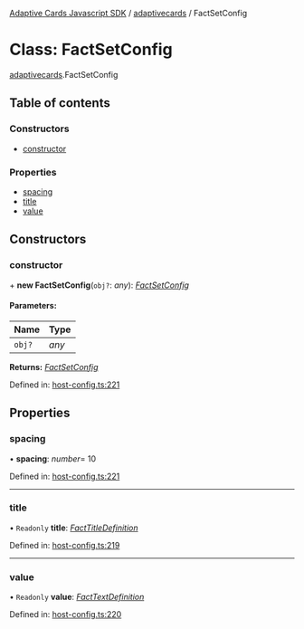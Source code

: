 [Adaptive Cards Javascript SDK](../README.md) / [adaptivecards](../modules/adaptivecards.md) / FactSetConfig

# Class: FactSetConfig

[adaptivecards](../modules/adaptivecards.md).FactSetConfig

## Table of contents

### Constructors

- [constructor](adaptivecards.factsetconfig.md#constructor)

### Properties

- [spacing](adaptivecards.factsetconfig.md#spacing)
- [title](adaptivecards.factsetconfig.md#title)
- [value](adaptivecards.factsetconfig.md#value)

## Constructors

### constructor

\+ **new FactSetConfig**(`obj?`: *any*): [*FactSetConfig*](host_config.factsetconfig.md)

#### Parameters:

Name | Type |
:------ | :------ |
`obj?` | *any* |

**Returns:** [*FactSetConfig*](host_config.factsetconfig.md)

Defined in: [host-config.ts:221](https://github.com/microsoft/AdaptiveCards/blob/0938a1f10/source/nodejs/adaptivecards/src/host-config.ts#L221)

## Properties

### spacing

• **spacing**: *number*= 10

Defined in: [host-config.ts:221](https://github.com/microsoft/AdaptiveCards/blob/0938a1f10/source/nodejs/adaptivecards/src/host-config.ts#L221)

___

### title

• `Readonly` **title**: [*FactTitleDefinition*](host_config.facttitledefinition.md)

Defined in: [host-config.ts:219](https://github.com/microsoft/AdaptiveCards/blob/0938a1f10/source/nodejs/adaptivecards/src/host-config.ts#L219)

___

### value

• `Readonly` **value**: [*FactTextDefinition*](host_config.facttextdefinition.md)

Defined in: [host-config.ts:220](https://github.com/microsoft/AdaptiveCards/blob/0938a1f10/source/nodejs/adaptivecards/src/host-config.ts#L220)
